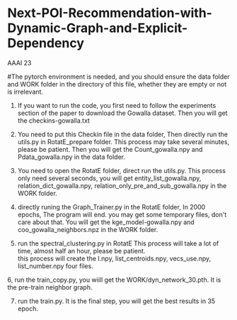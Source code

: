 # Next-POI-Recommendation-with-Dynamic-Graph-and-Explicit-Dependency
AAAI 23

#The pytorch environment is needed, and you should ensure the data folder and WORK folder in the directory of this file, whether they are empty or not is irrelevant.

1. If you want to run the code, you first need to follow the experiments section of the paper to download the Gowalla dataset.
   Then you will get the checkins-gowalla.txt

2. You need to put this Checkin file in the data folder, Then directly run the utils.py in RotatE_prepare folder.
   This process may take several minutes, please be patient. Then you will get the Count_gowalla.npy and Pdata_gowalla.npy in the data folder.

3. You need to open the RotatE folder, direct run the utils.py.
   This process only need several seconds, you will get entity_list_gowalla.npy, relation_dict_gowalla.npy, relation_only_pre_and_sub_gowalla.npy in the WORK folder.

4. directly runing the Graph_Trainer.py in the RotatE folder, In 2000 epochs, The program will end.
    you may get some temporary files, don't care about that.
    You will get the kge_model-gowalla.npy and coo_gowalla_neighbors.npz in the WORK folder.

5. run the spectral_clustering.py in RotatE
    This process will take a lot of time, almost half an hour, please be patient.   
    this process will  create the I.npy, list_centroids.npy, vecs_use.npy, list_number.npy  four files.

6, run the train_copy.py, you wiill get the WORK/dyn_network_30.pth. It is the pre-train neighbor graph.

7. run the train.py. It is the final step, you will get the best results in 35 epoch. 
